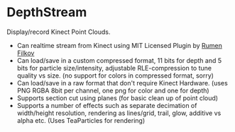# DepthStream

Display/record Kinect Point Clouds.

 * Can realtime stream from Kinect using MIT Licensed Plugin by [Rumen Filkov](https://github.com/rfilkov/AzureKinectUnityFree) 
 * Can load/save in a custom compressed format, 11 bits for depth and 5 bits for particle size/intensity, adjustable RLE-compression to tune quality vs size. (no support for colors in compressed format, sorry)
 * Can load/save in a raw format that don't require Kinect Hardware. (uses PNG RGBA 8bit per channel, one png for color and one for depth)
 * Supports section cut using planes (for basic clean up of point cloud)
 * Supports a number of effects such as separate decimation of width/height resolution, rendering as lines/grid, trail, glow, additive vs alpha etc.  (Uses TeaParticles for rendering)
 
